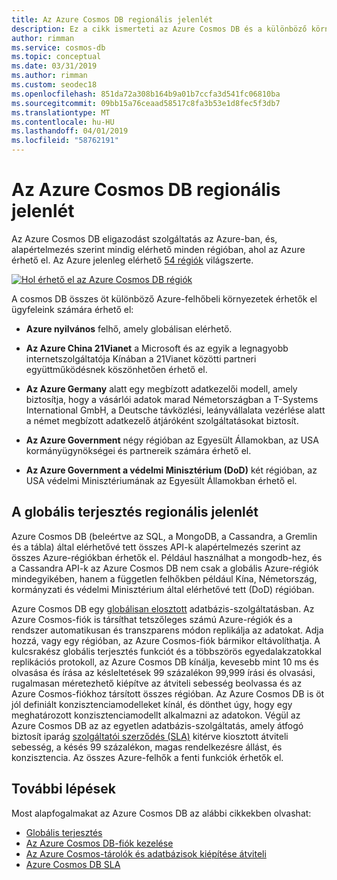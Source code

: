 ```yaml
---
title: Az Azure Cosmos DB regionális jelenlét
description: Ez a cikk ismerteti az Azure Cosmos DB és a különböző környezetekben regionális meglétét.
author: rimman
ms.service: cosmos-db
ms.topic: conceptual
ms.date: 03/31/2019
ms.author: rimman
ms.custom: seodec18
ms.openlocfilehash: 851da72a308b164b9a01b7ccfa3d541fc06810ba
ms.sourcegitcommit: 09bb15a76ceaad58517c8fa3b53e1d8fec5f3db7
ms.translationtype: MT
ms.contentlocale: hu-HU
ms.lasthandoff: 04/01/2019
ms.locfileid: "58762191"
---
```

# <a name="regional-presence-with-azure-cosmos-db"></a>Az Azure Cosmos DB regionális jelenlét

Az Azure Cosmos DB eligazodást szolgáltatás az Azure-ban, és, alapértelmezés szerint mindig elérhető minden régióban, ahol az Azure érhető el. Az Azure jelenleg elérhető [54 régiók](https://azure.microsoft.com/global-infrastructure/regions/) világszerte. 

[![Hol érhető el az Azure Cosmos DB régiók](./media/regional-presence/regional-presence.png)](./media/regional-presence/regional-presence.png#lightbox)

A cosmos DB összes öt különböző Azure-felhőbeli környezetek érhetők el ügyfeleink számára érhető el:

* **Azure nyilvános** felhő, amely globálisan elérhető.

* **Az Azure China 21Vianet** a Microsoft és az egyik a legnagyobb internetszolgáltatója Kínában a 21Vianet közötti partneri együttműködésnek köszönhetően érhető el.

* **Az Azure Germany** alatt egy megbízott adatkezelői modell, amely biztosítja, hogy a vásárlói adatok marad Németországban a T-Systems International GmbH, a Deutsche távközlési, leányvállalata vezérlése alatt a német megbízott adatkezelő átjáróként szolgáltatásokat biztosít.

* **Az Azure Government** négy régióban az Egyesült Államokban, az USA kormányügynökségei és partnereik számára érhető el. 

* **Az Azure Government a védelmi Minisztérium (DoD)** két régióban, az USA védelmi Minisztériumának az Egyesült Államokban érhető el.

## <a name="regional-presence-with-global-distribution"></a>A globális terjesztés regionális jelenlét

Azure Cosmos DB (beleértve az SQL, a MongoDB, a Cassandra, a Gremlin és a tábla) által elérhetővé tett összes API-k alapértelmezés szerint az összes Azure-régiókban érhetők el. Például használhat a mongodb-hez, és a Cassandra API-k az Azure Cosmos DB nem csak a globális Azure-régiók mindegyikében, hanem a független felhőkben például Kína, Németország, kormányzati és védelmi Minisztérium által elérhetővé tett (DoD) régióban.

Azure Cosmos DB egy [globálisan elosztott](distribute-data-globally.md) adatbázis-szolgáltatásban. Az Azure Cosmos-fiók is társíthat tetszőleges számú Azure-régiók és a rendszer automatikusan és transzparens módon replikálja az adatokat. Adja hozzá, vagy egy régióban, az Azure Cosmos-fiók bármikor eltávolíthatja. A kulcsrakész globális terjesztés funkciót és a többszörös egyedalakzatokkal replikációs protokoll, az Azure Cosmos DB kínálja, kevesebb mint 10 ms és olvasása és írása az késleltetések 99 százalékon 99,999 írási és olvasási, rugalmasan méretezhető kiépítve az átviteli sebesség beolvassa és az Azure Cosmos-fiókhoz társított összes régióban. Az Azure Cosmos DB is öt jól definiált konzisztenciamodelleket kínál, és dönthet úgy, hogy egy meghatározott konzisztenciamodellt alkalmazni az adatokon. Végül az Azure Cosmos DB az az egyetlen adatbázis-szolgáltatás, amely átfogó biztosít iparág [szolgáltatói szerződés (SLA)](https://azure.microsoft.com/support/legal/sla/cosmos-db/v1_2/) kitérve kiosztott átviteli sebesség, a késés 99 százalékon, magas rendelkezésre állást, és konzisztencia. Az összes Azure-felhők a fenti funkciók érhetők el.

## <a name="next-steps"></a>További lépések

Most alapfogalmakat az Azure Cosmos DB az alábbi cikkekben olvashat:

* [Globális terjesztés](distribute-data-globally.md)
* [Az Azure Cosmos DB-fiók kezelése](manage-account.md)
* [Az Azure Cosmos-tárolók és adatbázisok kiépítése átviteli](set-throughput.md)
* [Azure Cosmos DB SLA](https://azure.microsoft.com/support/legal/sla/cosmos-db/v1_2/)

